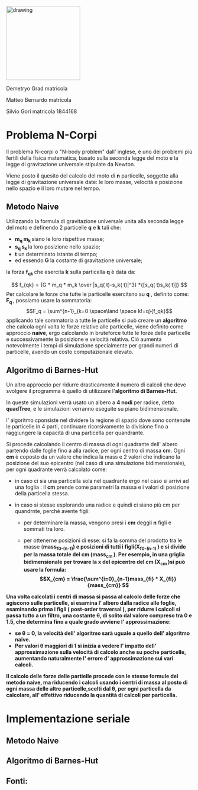 <img src="https://user-images.githubusercontent.com/63518174/210822356-9cfed022-b237-43fe-af06-ab5266f65b31.png" alt="drawing" width="200"/>

Demetryo Grad matricola

Matteo Bernardo matricola 

Silvio Gori  matricola 1844168 

# Problema N-Corpi


Il problema N-corpi o "N-body problem" dall' inglese, è uno dei problemi più fertili della fisica matematica, basato sulla seconda legge del moto e la legge di gravitazione universale stipulate da Newton.

Viene posto il quesito del calcolo del moto di **n** particelle, soggette alla legge di gravitazione universale date: le loro masse, velocità e posizione nello spazio e il loro mutare nel tempo.

## Metodo Naive

Utilizzando la formula di gravitazione universale unita alla seconda legge del moto  e definendo 2 particelle **q** e **k** tali che:

- **m<b><sub>q </sub></b>** **m<b><sub>k </sub></b>** siano le loro rispettive masse;
- **s<b><sub>q </sub></b>** **s<b><sub>k </sub></b>**  la loro posizione nello spazio;
- **t** un determinato istante di tempo;
- ed essendo **G** la costante di gravitazione universale;

la forza **f<b><sub>qk </sub></b>** che esercita **k** sulla particella **q** è data da:

$$ f_{qk} = {G * m_q * m_k \over |s_q( t)-s_k( t)|^3} *{[s_q( t)s_k( t)]} $$
Per calcolare le forze che tutte le particelle esercitsno su **q** , definito come: **F<b><sub>q </sub></b>**, possiamo usare la sommatoria:
	 $$F_q = \sum^{n-1}_{k=0 \space\land \space k!=q}{f_qk}$$
applicando tale sommatoria a tutte le particelle si può creare un **algoritmo** che calcola ogni volta le forze relative alle particelle, viene definito come approccio **naive**, ergo calcolando in bruteforce tutte le forze delle particelle e successivamente la posizione e velocità relativa. Ciò aumenta notevolmente i tempi di simulazione specialmente per grandi numeri di particelle, avendo un costo computazionale elevato.


## Algoritmo di Barnes-Hut

Un altro approccio per ridurre drasticamente il numero di calcoli che deve svolgere il programma è quello di utilizzare l'**algoritmo di Barnes-Hut**. 

In queste simulazioni verrà usato un albero a **4 nodi** per radice, detto **quadTree**, e le simulazioni verranno eseguite su piano bidimensionale.

l' algoritmo cponsiste nel dividere la regione di spazio dove sono contenute le particelle in 4 parti, continuare ricorsivamente la divisione fino a raggiungere la capacità di una particella per quandrante.

Si procede calcolando il centro di massa di ogni quadrante dell' albero partendo dalle foglie fino a alla radice, per ogni centro di massa **cm**.
Ogni **cm** è coposto da un valore che indica la mass e 2 valori che indicano la posizione del suo epicentro (nel caso di una simulazione bidimensionale), per ogni quadrante verrà calcolato come:

- in caso ci sia una particella sola nel quadrante ergo nel caso si arrivi ad una foglia : il **cm** prende come parametri la massa e i valori di posizione della particella stessa.
   
- in caso si stesse esplorando una radice e quindi ci siano più cm per quandrnte, perchè avente figli:

  -  per determinare la massa, vengono presi i **cm** deggli **n** figli e sommati tra loro.
    
  -  per ottenerne posizioni di esse:
  si fa la somma del prodotto tra le masse (**mass<b><sub>f0-(n-1)</sub><b>**) e posizioni di tutti i figli(**X<b><sub>f0-(n-1) </sub></b>** ) e si divide per la massa totale del **cm** (**mass<b><sub>cm </sub></b>**).
  Per esempio, in una griglia bidimensionale per trovare la x del epicentro del cm (**X<b><sub>cm </sub></b>** )si può usare la formula:
   $$X_{cm} = \frac{\sum^{i=0}_{n-1}mass_{fi} * X_{fi}} {mass_{cm}} $$

Una volta calcolati i centri di massa si passa al calcolo delle forze che agiscono sulle particelle, si esamina l' albero dalla radice alle foglie, esaminando prima i figli ( post-order traversal ), per ridurre i calcoli si passa tutto a un filtro, una costante **θ**, di solito dal valore compreso tra 0 e 1.5, che determina fino a quale grado avviene l' approssimazione:
- se **θ** = 0, la velocità dell' algoritmo sarà uguale a quello dell' algoritmo naive.
-  Per valori **θ** maggiori di 1 si inizia a vedere l' impatto dell' approssimazione sulla velocità di calcolo anche su poche particelle, aumentando naturalmente l' errore d' approssimazione sui vari calcoli.
  
Il calcolo delle forze delle partielle procede con le stesse formule del metodo naive, ma riducendo i calcoli usando i centri di massa al posto di ogni massa delle altre particelle,scelti dal **θ**, per ogni particella da calcolare, all' effettivo riducendo la quantità di calcoli per particella.


# Implementazione seriale

## Metodo Naive



## Algoritmo di Barnes-Hut




## Fonti:

